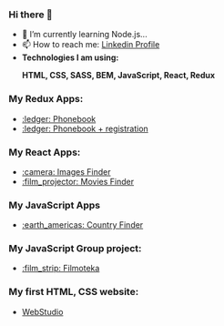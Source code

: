 ### Hi there 👋

- 🔭 I’m currently learning Node.js...
- 📫 How to reach me:  <a href="https://www.linkedin.com/in/jakub-t-800648151">Linkedin Profile</a>
- <b>Technologies I am using:</b>
  <p><b>HTML, CSS, SASS, BEM, JavaScript, React, Redux</b></p>
  
<h3> My Redux Apps: </h3>
<ul>
  <li><a href="https://kubaturek.github.io/goit-react-hw-06-phonebook/">:ledger: Phonebook</a></li>
  <li><a href="https://kubaturek.github.io/goit-react-hw-08-phonebook/">:ledger: Phonebook + registration</a></li>
</ul>
<h3> My React Apps: </h3>
<ul>
  <li><a href="https://kubaturek.github.io/goit-react-hw-04-images/">:camera: Images Finder</a></li>
  <li><a href="https://kubaturek.github.io/goit-react-hw-05-movies/">:film_projector: Movies Finder</a></li>
</ul>
<h3> My JavaScript Apps </h3>
<ul>
<li><a href="https://kubaturek.github.io/goit-js-hw-10/">:earth_americas: Country Finder</a></li>
</ul>
<h3> My JavaScript Group project: </h3>
<ul>
<li><a href="https://karolinazinczuk.github.io/team-project-filmoteka/">:film_strip: Filmoteka</a></li>
</ul>
<h3> My first HTML, CSS website: </h3>
<ul>
<li><a href="https://kubaturek.github.io/goit-markup-hw-08/">WebStudio</a></li>
</ul>


